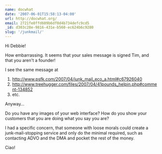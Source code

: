```yaml
---
name: docwhat
date: '2007-06-01T15:58:13-04:00'
url: http://docwhat.org/
email: 2721fe8ffd609b6df0d4b734defc9cd5
_id: d303c28e-9816-431e-b560-ec624b6c9280
slug: '/junkmail/'
---
```


Hi Debbie!

How embarrassing. It seems that your sales message is signed Tim, and that you
aren't a founder!

I see the same message at

<ol>
  <li><a href="http://www.psfk.com/2007/04/junk_mail_eco_a.html#c67926040" rel="nofollow">http://www.psfk.com/2007/04/junk_mail_eco_a.html#c67926040</a></li>
  <li><a href="http://www.treehugger.com/files/2007/04/41pounds_helpin.php#comment-134852" rel="nofollow">http://www.treehugger.com/files/2007/04/41pounds_helpin.php#comment-134852</a></li>
  <li>etc.</li>
</ol>

Anyway&hellip;

Do you have any images of your web interface? How do you show your customers
that you are doing what you say you are?

I had a specific concern, that someone with loose morals could create a
junk-mail-stopping service and only do the minimal required, such as
contacting ADVO and the DMA and pocket the rest of the money.

Ciao!
